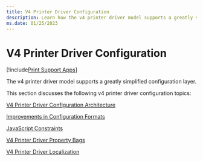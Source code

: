 ```yaml
---
title: V4 Printer Driver Configuration
description: Learn how the v4 printer driver model supports a greatly simplified configuration layer, including topics like V4 Printer Driver Localization.
ms.date: 01/25/2023
---
```


# V4 Printer Driver Configuration

[!include[Print Support Apps](../includes/print-support-apps.md)]

The v4 printer driver model supports a greatly simplified configuration layer.

This section discusses the following v4 printer driver configuration topics:

[V4 Printer Driver Configuration Architecture](v4-driver-configuration-architecture.md)

[Improvements in Configuration Formats](improvements-in-configuration-formats.md)

[JavaScript Constraints](javascript-constraints.md)

[V4 Printer Driver Property Bags](v4-driver-property-bags.md)

[V4 Printer Driver Localization](v4-driver-localization.md)
